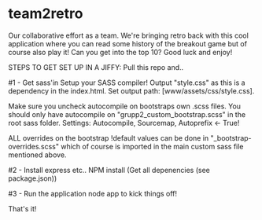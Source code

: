 # team2retro
Our collaborative effort as a team. We're bringing retro back with this cool application where you can read some history of the breakout game but of course also play it! Can you get into the top 10? Good luck and enjoy!


STEPS TO GET SET UP IN A JIFFY:
Pull this repo and..

#1 - Get sass'in
Setup your SASS compiler! Output "style.css" as this is a dependency in the index.html.
Set output path: [www/assets/css/style.css].

Make sure you uncheck autocompile on bootstraps own .scss files.
You should only have autocompile on "grupp2_custom_bootstrap.scss" in the root sass folder. Settings: Autocompile, Sourcemap, Autoprefix <- True!

ALL overrides on the bootstrap !default values can be done in "_bootstrap-overrides.scss" which of course is imported in the main custom sass file mentioned above.

#2 - Install express etc..
NPM install (Get all depenencies (see package.json))

#3 - Run the application
node app to kick things off!


That's it! 
